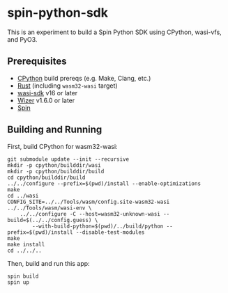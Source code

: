# spin-python-sdk

This is an experiment to build a Spin Python SDK using CPython, wasi-vfs, and PyO3.

## Prerequisites

- [CPython](https://github.com/python/cpython) build prereqs (e.g. Make, Clang, etc.)
- [Rust](https://rustup.rs/) (including `wasm32-wasi` target)
- [wasi-sdk](https://github.com/WebAssembly/wasi-sdk) v16 or later
- [Wizer](https://github.com/bytecodealliance/wizer) v1.6.0 or later
- [Spin](https://github.com/fermyon/spin)

## Building and Running

First, build CPython for wasm32-wasi:

```
git submodule update --init --recursive
mkdir -p cpython/builddir/wasi
mkdir -p cpython/builddir/build
cd cpython/builddir/build
../../configure --prefix=$(pwd)/install --enable-optimizations
make
cd ../wasi
CONFIG_SITE=../../Tools/wasm/config.site-wasm32-wasi ../../Tools/wasm/wasi-env \
    ../../configure -C --host=wasm32-unknown-wasi --build=$(../../config.guess) \
        --with-build-python=$(pwd)/../build/python --prefix=$(pwd)/install --disable-test-modules
make
make install
cd ../../..
```

Then, build and run this app:

```
spin build
spin up
```
